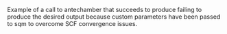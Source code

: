 Example of a call to antechamber that succeeds to produce failing to produce the desired output because custom parameters have been passed to sqm to overcome SCF convergence issues.
